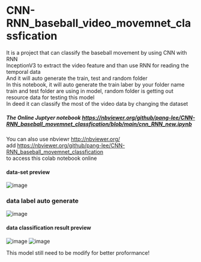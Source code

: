 # CNN-RNN_baseball_video_movemnet_classfication

It is a project that can classify the baseball movement by using CNN with RNN  
InceptionV3 to extract the video feature and than use RNN for reading the temporal data  
And it will auto generate the train, test and random folder  
In this notebook, it will auto generate the train laber by your folder name  
train and test folder are using in model, random folder is getting out resource data for testing this model  
In deed it can classify the most of the video data by changing the dataset  

##### The Online Juptyer notebook https://nbviewer.org/github/pang-lee/CNN-RNN_baseball_movemnet_classfication/blob/main/cnn_RNN_new.ipynb  

You can also use nbviewr http://nbviewer.org/  
add https://nbviewer.org/github/pang-lee/CNN-RNN_baseball_movemnet_classfication  
to access this colab notebook online


#### data-set preview
![image](https://user-images.githubusercontent.com/13313753/184310655-d718e9b3-7973-43ca-b7d1-1b8eb4027858.png)


### data label auto generate
![image](https://user-images.githubusercontent.com/13313753/184311568-d868de84-9415-4fef-835e-e0c8614af420.png)

#### data classification result preview
![image](https://user-images.githubusercontent.com/13313753/184310937-3338b810-8fd2-44dd-bb1f-1d783babd49f.png)
![image](https://user-images.githubusercontent.com/13313753/184310942-6ca05850-e72e-42b5-96ca-5c73051c1f2b.png)


This model still need to be modify for better proformance!
